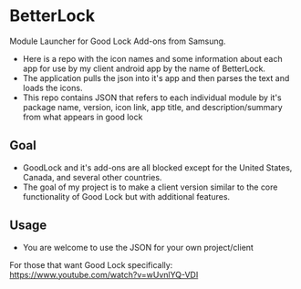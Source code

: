 # BetterLock

Module Launcher for Good Lock Add-ons from Samsung. 

* Here is a repo with the icon names and some information about each app for use by my client android app by the name of BetterLock.  
* The application pulls the json into it's app and then parses the text and loads the icons. 
* This repo contains JSON that refers to each individual module by it's package name, version, icon link, app title, and description/summary from what appears in good lock

## Goal

* GoodLock and it's add-ons are all blocked except for the United States, Canada, and several other countries. 
* The goal of my project is to make a client version similar to the core functionality of Good Lock but with additional features. 

## Usage

* You are welcome to use the JSON for your own project/client


For those that want Good Lock specifically: 
https://www.youtube.com/watch?v=wUvnlYQ-VDI
